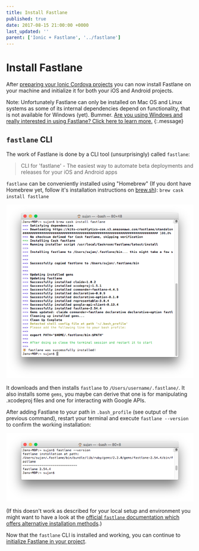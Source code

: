 ```yaml
---
title: Install Fastlane
published: true
date: 2017-08-15 21:00:00 +0000
last_updated: ''
parent: ['Ionic + Fastlane', '../fastlane']
---
```

# Install Fastlane

After [preparing your Ionic Cordova projects](prepare-your-ionic-project-for-fastlane.md) you can now install Fastlane on your machine and initialize it for both your iOS and Android projects.

Note: Unfortunately Fastlane can only be installed on Mac OS and Linux systems as some of its internal dependencies depend on functionality, that is not available for Windows (yet). Bummer. [Are you using Windows and really interested in using Fastlane? Click here to learn more.](fastlane-and-windows.md)
{:.message}

## `fastlane` CLI

The work of Fastlane is done by a CLI tool (unsurprisingly) called `fastlane`:

> CLI for 'fastlane' - The easiest way to automate beta deployments and releases for your iOS and Android apps

`fastlane` can be conveniently installed using "Homebrew" (If you dont have Homebrew yet, follow it's installation instructions on [brew.sh](https://brew.sh/)): `brew cask install fastlane`

![Installation of `fastlane` with `brew cask install fastlane`](/assets/fastlane/installation-brew.png)

It downloads and then installs `fastlane` to `/Users/username/.fastlane/`. It also installs some `gems`, you maybe can derive that one is for manipulating .xcodeproj files and one for interacting with Google APIs.

After adding Fastlane to your path in `.bash_profile` (see output of the previous command), restart your terminal and execute `fastlane --version` to confirm the working installation:

![`fastlane --version`](/assets/fastlane/fastlane-version.png)

(If this doesn't work as described for your local setup and environment you might want to have a look at the [official `fastlane` documentation which offers alternative installation methods](https://docs.fastlane.tools/getting-started/ios/setup/#installing-fastlane).)

Now that the `fastlane` CLI is installed and working, you can continue to [initialize Fastlane in your project](initialize-fastlane-for-your-cordova-ios-and-android-apps.md).
